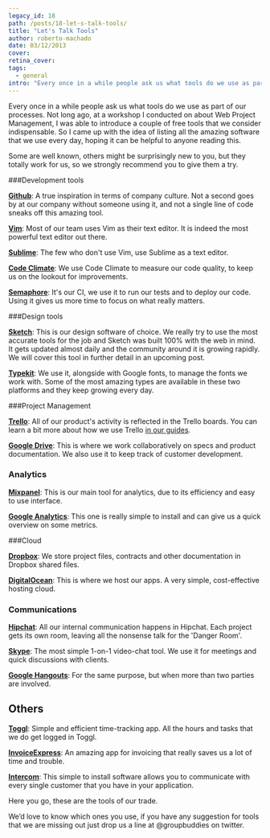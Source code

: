 ```yaml
---
legacy_id: 18
path: /posts/18-let-s-talk-tools/
title: "Let's Talk Tools"
author: roberto-machado
date: 03/12/2013
cover: 
retina_cover: 
tags:
  - general
intro: "Every once in a while people ask us what tools do we use as part of our processes. Not long ago, at a workshop I conducted on about Web Project Management, I was able to introduce a couple of free tools that we consider indispensable. So I came up with the idea of listing all the amazing software that we use every day, hoping it can be helpful to anyone reading this."
---
```


Every once in a while people ask us what tools do we use as part of our processes. Not long ago, at a workshop I conducted on about Web Project Management, I was able to introduce a couple of free tools that we consider indispensable. So I came up with the idea of listing all the amazing software that we use every day, hoping it can be helpful to anyone reading this. 

Some are well known, others might be surprisingly new to you, but they totally work for us, so we strongly recommend you to give them a try. 

###Development tools

**[Github](https://github.com/)**:  A true inspiration in terms of company culture. Not a second goes by at our company without someone using it, and not a single line of code sneaks off this amazing tool.

**[Vim](https://www.vim.org/)**: Most of our team uses Vim as their text editor. It is indeed the most powerful text editor out there.

**[Sublime](https://www.sublimetext.com/)**: The few who don't use Vim, use Sublime as a text editor. 

**[Code Climate](https://codeclimate.com/)**: We use Code Climate to measure our code quality, to keep us on the lookout for improvements.

**[Semaphore](https://semaphoreapp.com/)**: It's our CI, we use it to run our tests and to deploy our code. Using it gives us more time to focus on what really matters.

###Design tools

**[Sketch](https://www.bohemiancoding.com/sketch/)**: This is our design software of choice. We really try to use the most accurate tools for the job and Sketch was built 100% with the web in mind. It gets updated almost daily and the community around it is growing rapidly. We will cover this tool in further detail in an upcoming post. 

**[Typekit](https://typekit.com/)**: We use it, alongside with Google fonts, to manage the fonts we work with. Some of the most amazing types are available in these two platforms and they keep growing every day.

###Project Management

**[Trello](https://trello.com/)**: All of our product's activity is reflected in the Trello boards. You can learn a bit more about how we use Trello [in our guides](https://github.com/groupbuddies/guides/tree/master/trello).

**[Google Drive](https://drive.google.com)**: This is where we work collaboratively on specs and product documentation. We also use it to keep track of customer development.

### Analytics

**[Mixpanel](https://mixpanel.com/)**: This is our main tool for analytics, due to its efficiency and easy to use interface.

**[Google Analytics](https://www.google.com/analytics/)**: This one is really simple to install and can give us a quick overview on some metrics. 

###Cloud

**[Dropbox](https://www.dropbox.com/)**: We store project files, contracts and other documentation in Dropbox shared files.

**[DigitalOcean](https://www.digitalocean.com/)**: This is where we host our apps. A very simple, cost-effective hosting cloud.


### Communications

**[Hipchat](https://www.hipchat.com/)**: All our internal communication happens in Hipchat. Each project gets its own room, leaving all the nonsense talk for the 'Danger Room'.

**[Skype](https://www.skype.com/)**: The most simple 1-on-1 video-chat tool. We use it for meetings and quick discussions with clients.

**[Google Hangouts](https://www.google.com/+/learnmore/hangouts/)**: For the same purpose, but when more than two parties are involved.

## Others
**[Toggl](https://www.toggl.com)**: Simple and efficient time-tracking app. All the hours and tasks that we do get logged in Toggl.

**[InvoiceExpress](https://www.invoicexpress.net/)**: An amazing app for invoicing that really saves us a lot of time and trouble.

**[Intercom](https://www.intercom.io)**: This simple to install software allows you to communicate with every single customer that you have in your application.



Here you go, these are the tools of our trade.

We’d love to know which ones you use, if you have any suggestion for tools that we are missing out just drop us a line at @groupbuddies on twitter.

 
